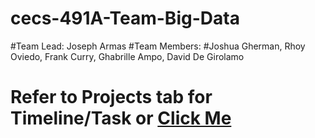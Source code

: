 # cecs-491A-Team-Big-Data
#Team Lead: Joseph Armas
#Team Members:
#Joshua Gherman, Rhoy Oviedo, Frank Curry, Ghabrille Ampo, David De Girolamo
# Refer to Projects tab for Timeline/Task or [Click Me](https://github.com/users/JosephArmas/projects/1)
